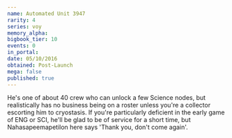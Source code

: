 ```yaml
---
name: Automated Unit 3947
rarity: 4
series: voy
memory_alpha:
bigbook_tier: 10
events: 0
in_portal:
date: 05/10/2016
obtained: Post-Launch
mega: false
published: true
---
```


He's one of about 40 crew who can unlock a few Science nodes, but realistically has no business being on a roster unless you're a collector escorting him to cryostasis. If you're particularly deficient in the early game of ENG or SCI, he'll be glad to be of service for a short time, but Nahasapeemapetilon here says 'Thank you, don't come again'.
